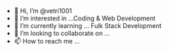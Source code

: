 - 👋 Hi, I’m @vetri1001
- 👀 I’m interested in ...Coding & Web Development
- 🌱 I’m currently learning ... Fulk Stack Development
- 💞️ I’m looking to collaborate on ... 
- 📫 How to reach me ...

<!---
vetri1001/vetri1001 is a ✨ special ✨ repository because its `README.md` (this file) appears on your GitHub profile.
You can click the Preview link to take a look at your changes.
--->

